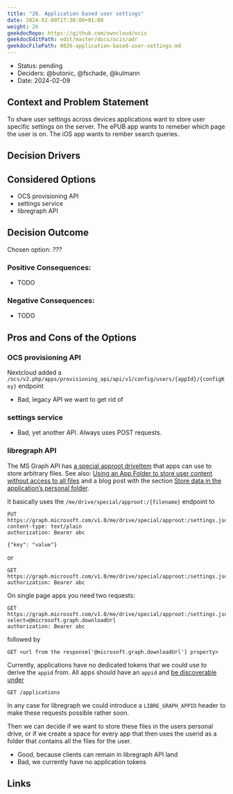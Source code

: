```yaml
---
title: "26. Application based user settings"
date: 2024-02-09T17:30:00+01:00
weight: 26
geekdocRepo: https://github.com/owncloud/ocis
geekdocEditPath: edit/master/docs/ocis/adr
geekdocFilePath: 0026-application-based-user-settings.md
---
```



* Status: pending
* Deciders: @butonic, @fschade, @kulmann
* Date: 2024-02-09

## Context and Problem Statement

To share user settings across devices applications want to store user specific settings on the server. The ePUB app wants to remeber which page the user is on. The iOS app wants to rember search queries. 

## Decision Drivers <!-- optional -->

## Considered Options

* OCS provisioning API
* settings service
* libregraph API

## Decision Outcome

Chosen option: *???*

### Positive Consequences:

* TODO

### Negative Consequences:

* TODO

## Pros and Cons of the Options <!-- optional -->

### OCS provisioning API

Nextcloud added a `/ocs/v2.php/apps/provisioning_api/api/v1/config/users/{appId}/{configKey}` endpoint

* Bad, legacy API we want to get rid of

### settings service

- Bad, yet another API. Always uses POST requests.

### libregraph API

The MS Graph API has [a special approot driveItem](https://learn.microsoft.com/en-us/graph/api/drive-get-specialfolder?view=graph-rest-1.0&tabs=http) that apps can use to store arbitrary files. See also: 
[Using an App Folder to store user content without access to all files](https://learn.microsoft.com/en-us/onedrive/developer/rest-api/concepts/special-folders-appfolder?view=odsp-graph-online) and a blog post with the section [Store data in the application’s personal folder](https://blog.mastykarz.nl/easiest-store-user-settings-microsoft-365-app/#store-data-in-the-applications-personal-folder).

It basically uses the `/me/drive/special/approot:/{filename}` endpoint to
```http
PUT https://graph.microsoft.com/v1.0/me/drive/special/approot:/settings.json:/content
content-type: text/plain
authorization: Bearer abc

{"key": "value"}
```
or
```http
GET https://graph.microsoft.com/v1.0/me/drive/special/approot:/settings.json:/content
authorization: Bearer abc
```

On single page apps you need two requests:
```http
GET https://graph.microsoft.com/v1.0/me/drive/special/approot:/settings.json?select=@microsoft.graph.downloadUrl
authorization: Bearer abc
```
followed by
```http
GET <url from the response['@microsoft.graph.downloadUrl'] property>
```

Currently, applications have no dedicated tokens that we could use to derive the `appid` from. All apps should have an `appid` and [be discoverable under](https://learn.microsoft.com/en-us/graph/api/application-list?view=graph-rest-1.0&tabs=http)
```http
GET /applications
```

In any case for libregraph we could introduce a `LIBRE_GRAPH_APPID` header to make these requests possible rather soon.

Then we can decide if we want to store these files in the users personal drive, or if we create a space for every app that then uses the userid as a folder that contains all the files for the user.

- Good, because clients can remain in libregraph API land
- Bad, we currently have no application tokens



## Links <!-- optional -->
